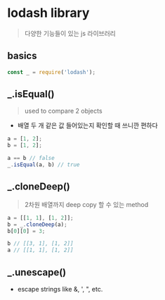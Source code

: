 # lodash library
> 다양한 기능들이 있는 js 라이브러리

## basics
```js
const _ = require('lodash');
```

## _.isEqual()
> used to compare 2 objects
- 배열 두 개 같은 값 들어있는지 확인할 때 쓰니깐 편하다
```js
a = [1, 2];
b = [1, 2];

a == b // false
_.isEqual(a, b) // true
```

## _.cloneDeep()
> 2차원 배열까지 deep copy 할 수 있는 method
```js
a = [[1, 1], [1, 2]];
b = _.cloneDeep(a);
b[0][0] = 3;

b // [[3, 1], [1, 2]]
a // [[1, 1], [1, 2]]
```

## _.unescape()
- escape strings like &, ', ", etc.